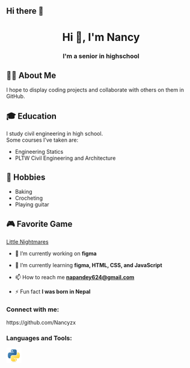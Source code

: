 ## Hi there 👋
<h1 align="center">Hi 👋, I'm Nancy</h1>
<h3 align="center">I'm a senior in highschool </h3>

## 👩‍💻 About Me

I hope to display coding projects and collaborate with others on them in GitHub.

## 🎓 Education

I study civil engineering in high school.  
Some courses I’ve taken are:

- Engineering Statics  
- PLTW Civil Engineering and Architecture

## 🎨 Hobbies

- Baking  
- Crocheting  
- Playing guitar

## 🎮 Favorite Game

[Little Nightmares](https://store.steampowered.com/app/424840/Little_Nightmares/)

- 🔭 I’m currently working on **figma**

- 🌱 I’m currently learning **figma, HTML, CSS, and JavaScript**

- 📫 How to reach me **napandey624@gmail.com**

- ⚡ Fun fact **I was born in Nepal**

<h3 align="left">Connect with me:</h3>https://github.com/Nancyzx 
<p align="left">
</p>

<h3 align="left">Languages and Tools:</h3>
<p align="left"> <a href="https://www.python.org" target="_blank" rel="noreferrer"> <img src="https://raw.githubusercontent.com/devicons/devicon/master/icons/python/python-original.svg" alt="python" width="40" height="40"/> </a> </p>


<!--
**Nancyzx/Nancyzx** is a ✨ _special_ ✨ repository because its `README.md` (this file) appears on your GitHub profile.
